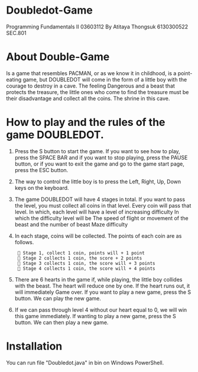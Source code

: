 # Doubledot-Game
Programming Fundamentals II 03603112 
By Atitaya Thongsuk 6130300522 SEC.801
# About Double-Game
Is a game that resembles PACMAN, or as we know it in childhood, is a point-eating game, but DOUBLEDOT will come in the form of a little boy with the courage to destroy in a cave. The feeling Dangerous and a beast that protects the treasure, the little ones who come to find the treasure must be their disadvantage and collect all the coins. The shrine in this cave.
# How to play and the rules of the game DOUBLEDOT.
  1. Press the S button to start the game. If you want to see how to play, press the SPACE BAR and if you want to stop playing, press the PAUSE button, or if you want to exit the game and go to the game start page, press the ESC button.
  2. The way to control the little boy is to press the Left, Right, Up, Down keys on the keyboard.
  3. The game DOUBLEDOT will have 4 stages in total. If you want to pass the level, you must collect all coins in that level. Every coin will pass that level. In which, each level will have a level of increasing difficulty In which the difficulty level will be The speed of flight or movement of the beast and the number of beast Maze difficulty
  4. In each stage, coins will be collected. The points of each coin are as follows.
  
           Stage 1, collect 1 coin, points will + 1 point
           Stage 2 collects 1 coin, the score + 2 points
           Stage 3 collects 1 coin, the score will + 3 points
           Stage 4 collects 1 coin, the score will + 4 points
  5. There are 6 hearts in the game if, while playing, the little boy collides with the beast. The heart will reduce one by one. If the heart runs out, it will immediately Game over. If you want to play a new game, press the S button. We can play the new game.
  6. If we can pass through level 4 without our heart equal to 0, we will win this game immediately. If wanting to play a new game, press the S button. We can then play a new game.

# Installation
You can run file "Doubledot.java" in bin on Windows PowerShell.
